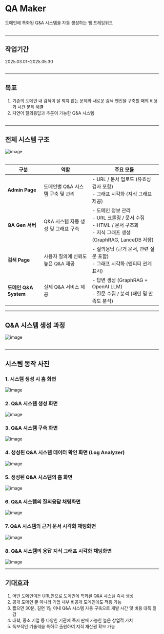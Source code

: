 # QA Maker
도메인에 특화된 Q&A 시스템을 자동 생성하는 웹 프레임워크<br><br>

---

## 작업기간
2025.03.01~2025.05.30<br><br>

---

## 목표
1. 기존의 도메인 내 검색이 잘 되지 않는 문제와 새로운 검색 엔진을 구축할 때의 비용과 시간 문제 해결
2. 자연어 질의응답과 추론이 가능한 Q&A 시스템<br><br>

---

## 전체 시스템 구조
![image](https://github.com/user-attachments/assets/f6133e37-d427-431e-b3bf-6329c0d8df0c)<br><br>


| 구분                    | 역할                                         | 주요 모듈                                                                 |
|-----------------------|--------------------------------------------|--------------------------------------------------------------------------|
| **Admin Page**        | 도메인별 Q&A 시스템 구축 및 관리               | - URL / 문서 업로드 (유효성 검사 포함)  <br> - 그래프 시각화 (지식 그래프 제공)       |
| **QA Gen 서버**        | Q&A 시스템 자동 생성 및 그래프 구축             | - 도메인 정보 관리  <br> - URL 크롤링 / 문서 수집  <br> - HTML / 문서 구조화  <br> - 지식 그래프 생성 (GraphRAG, LanceDB 저장) |
| **검색 Page**         | 사용자 질의에 신뢰도 높은 Q&A 제공              | - 질의응답 (근거 문서, 관련 질문 포함)  <br> - 그래프 시각화 (엔티티 관계 표시)       |
| **도메인 Q&A System** | 실제 Q&A 서비스 제공                         | - 답변 생성 (GraphRAG + OpenAI LLM)  <br> - 질문 수집 / 분석 (패턴 및 만족도 분석)   |<br><br>

---

## Q&A 시스템 생성 과정
![image](https://github.com/user-attachments/assets/da768450-0142-428e-bc84-c3c9b4013e39)<br><br>

---

## 시스템 동작 사진

### 1. 시스템 생성 시 홈 화면
![image](https://github.com/user-attachments/assets/f8e8c465-8db0-4ddd-8a3b-1a187ad7e149)<br>

### 2. Q&A 시스템 생성 화면
![image](https://github.com/user-attachments/assets/878963ed-800f-483c-a4a4-9f162f107c4b)<br>

### 3. Q&A 시스템 구축 화면
![image](https://github.com/user-attachments/assets/8d03e119-7594-40af-b950-a3434cfeecd4)<br>

### 4. 생성된 Q&A 시스템 데이터 확인 화면 (Log Analyzer)
![image](https://github.com/user-attachments/assets/ad4701de-88a5-41b8-8750-a4e3ab78f04d)<br>

### 5. 생성된 Q&A 시스템의 홈 화면
![image](https://github.com/user-attachments/assets/a5417fd9-70a2-4345-94fd-be202f14790f)<br>

### 6. Q&A 시스템의 질의응답 채팅화면
![image](https://github.com/user-attachments/assets/11220155-9a0f-49a5-9c36-102c366952f2)<br>

### 7. Q&A 시스템의 근거 문서 시각화 채팅화면
![image](https://github.com/user-attachments/assets/397ee53e-c99d-4262-af53-aa9259bf8e3e)<br>

### 8. Q&A 시스템의 응답 지식 그래프 시각화 채팅화면
![image](https://github.com/user-attachments/assets/3dde01df-896c-45c1-85ac-a369f77ae99d)<br>

---

## 기대효과
1. 어떤 도메인이든 URL만으로 도메인에 특화된 Q&A 시스템 즉시 생성
2. 공개 도메인 뿐 아니라 기업 내부 비공개 도메인에도 적용 가능
3. 짧으면 30분, 길면 1일 이내 Q&A 시스템 자동 구축으로 개발 시간 및 비용 대폭 절감
4. 대학, 중소 기업 등 다양한 기관에 즉시 판매 가능한 높은 상업적 가치
5. 독보적인 기술력을 특허로 출원하여 지적 재산권 확보 가능

